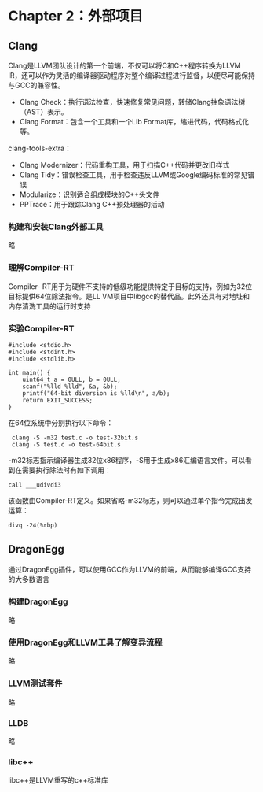# Chapter 2：外部项目

## Clang
Clang是LLVM团队设计的第一个前端，不仅可以将C和C++程序转换为LLVM IR，还可以作为灵活的编译器驱动程序对整个编译过程进行监督，以便尽可能保持与GCC的兼容性。

- Clang Check：执行语法检查，快速修复常见问题，转储Clang抽象语法树（AST）表示。
- Clang Format：包含一个工具和一个Lib Format库，缩进代码，代码格式化等。

clang-tools-extra：
- Clang Modernizer：代码重构工具，用于扫描C++代码并更改旧样式
- Clang Tidy：错误检查工具，用于检查违反LLVM或Google编码标准的常见错误
- Modularize：识别适合组成模块的C++头文件
- PPTrace：用于跟踪Clang C++预处理器的活动

### 构建和安装Clang外部工具
略

### 理解Compiler-RT
Compiler- RT用于为硬件不支持的低级功能提供特定于目标的支持，例如为32位目标提供64位除法指令。是LL VM项目中libgcc的替代品。此外还具有对地址和内存清洗工具的运行时支持

### 实验Compiler-RT
```
#include <stdio.h>
#include <stdint.h>
#include <stdlib.h>

int main() {
    uint64_t a = 0ULL, b = 0ULL;
    scanf("%lld %lld", &a, &b);
    printf("64-bit diversion is %lld\n", a/b);
    return EXIT_SUCCESS;
}
```
在64位系统中分别执行以下命令：
```
 clang -S -m32 test.c -o test-32bit.s
 clang -S test.c -o test-64bit.s
```
-m32标志指示编译器生成32位x86程序，-S用于生成x86汇编语言文件。可以看到在需要执行除法时有如下调用：
```
call ___udivdi3
```
该函数由Compiler-RT定义。如果省略-m32标志，则可以通过单个指令完成出发运算：
```
divq -24(%rbp)
```

## DragonEgg
通过DragonEgg插件，可以使用GCC作为LLVM的前端，从而能够编译GCC支持的大多数语言

### 构建DragonEgg
略

### 使用DragonEgg和LLVM工具了解变异流程
略

### LLVM测试套件
略

### LLDB
略

### libc++
libc++是LLVM重写的c++标准库
